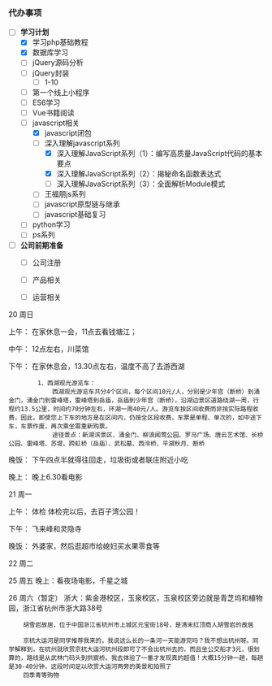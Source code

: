 ### 代办事项
- [ ] **学习计划**
    - [x] 学习php基础教程
    - [x] 数据库学习
    - [ ] jQuery源码分析 
    - [ ] jQuery封装
    	- [ ] 1-10 
    - [ ] 第一个线上小程序
    - [ ] ES6学习
    - [ ] Vue书籍阅读
    - [ ] javascript相关
        - [x] javascript闭包
        - [ ] 深入理解javascript系列
	        - [x] 深入理解JavaScript系列（1）：编写高质量JavaScript代码的基本要点
	        - [x] 深入理解JavaScript系列（2）：揭秘命名函数表达式 
	        - [ ] 深入理解JavaScript系列（3）：全面解析Module模式
        - [ ] 王福朋js系列
        - [ ] javascript原型链与继承
        - [ ] javascript基础复习
    -  [ ] python学习
    - [ ] ps系列
- [ ] **公司前期准备**
    - [ ] 公司注册
    - [ ] 产品相关
    - [ ] 运营相关


20 周日

上午：
        在家休息一会，11点去看钱塘江；

中午：
        12点左右，川菜馆

下午：
        在家休息会，13.30点左右，温度不高了去游西湖

            1、西湖观光游览车：
                西湖观光游览车共分4个区间，每个区间10元/人，分别是少年宫（断桥）到涌金门，涌金门到雷峰塔，雷峰塔到岳庙，岳庙到少年宫（断桥），沿湖边景区道路绕湖一周，行程约13.5公里，时间约70分钟左右，环湖一周40元/人。游览车按区间收费而非按实际路程收费，因此，即使您上下车的地方是在区间内，仍按全区段收费，车票是单程、单次的，如中途下车，车票作废，再次乘坐需重新购票。
                途径景点：新湖滨景区、涌金门、柳浪闻莺公园、罗马广场、唐云艺术馆、长桥公园、雷峰塔、苏堤、跨虹桥（岳庙）、武松墓、西泠桥、平湖秋月、断桥

晚饭：   下午四点半就得往回走，垃圾街或者联庄附近小吃

晚上：   晚上6.30看电影

21 周一

上午：  体检
        体检完以后，去百子湾公园！

下午： 飞来峰和灵隐寺

晚饭：  外婆家，然后逛超市给媳妇买水果零食等

22 周二



25 周五
   晚上：看夜场电影，千星之城


26 周六（暂定）
        浙大：紫金港校区，玉泉校区，玉泉校区旁边就是青芝坞和植物园，浙江省杭州市浙大路38号

        胡雪岩故居，位于中国浙江省杭州市上城区元宝街18号，是清末红顶商人胡雪岩的故居

        京杭大运河是同学推荐我来的，我说这么长的一条河一天能游完吗？我不想出杭州呀。同学解释到，在杭州就欣赏京杭大运河杭州段即可了不会出杭州去的，而且坐公交船才3元，很划算的，路线是从武林门码头到拱宸桥。我去体验了一番才发现真的超值！大概15分钟一趟，每趟是30-40分钟，这段时间足以欣赏大运河两旁的美景和拍照了
        四季青等购物